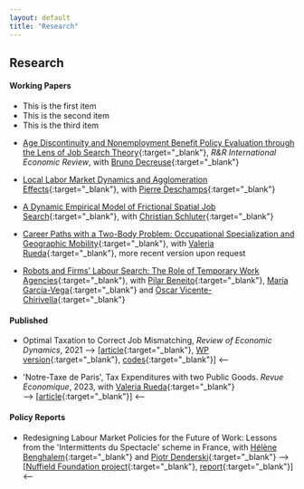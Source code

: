```yaml
---
layout: default
title: "Research"
---
```


## Research

#### Working Papers

<div class="rlist">
  <ul>
    <li>This is the first item</li>
    <li>This is the second item</li>
    <li>This is the third item</li>
  </ul>
</div>


- [Age Discontinuity and Nonemployment Benefit Policy Evaluation through the Lens of Job Search Theory](assets/papers/RDD_age_disc.pdf){:target="_blank"}, *R&R International Economic Review*, with [Bruno Decreuse](https://sites.google.com/site/brunodecreuseecon/){:target="_blank"}

- [Local Labor Market Dynamics and Agglomeration Effects](https://papers.ssrn.com/sol3/papers.cfm?abstract_id=3941989){:target="_blank"}, with [Pierre Deschamps](https://sites.google.com/site/pierredeschampsecon/){:target="_blank"} 

- [A Dynamic Empirical Model of Frictional Spatial Job Search](https://papers.ssrn.com/sol3/papers.cfm?abstract_id=4517222){:target="_blank"}, with [Christian Schluter](https://christianschluter.github.io/){:target="_blank"} 

- [Career Paths with a Two-Body Problem: Occupational Specialization and Geographic Mobility](https://research.upjohn.org/up_workingpapers/346/){:target="_blank"}, with [Valeria Rueda](https://www.valeriarueda.org/){:target="_blank"}, more recent version upon request

- [Robots and Firms’ Labour Search: The Role of Temporary Work Agencies](https://www.nottingham.ac.uk/gep/documents/papers/2024/24-02.pdf){:target="_blank"}, with [Pilar Beneito](https://www.uv.es/~beneito/){:target="_blank"}, [Mar&iacute;a Garc&iacute;a-Vega](https://mgarcia-vega.wixsite.com/mariagarciavega){:target="_blank"} and [&Ograve;scar Vicente-Chirivella](https://scholar.google.es/citations?user=OuwooxUAAAAJ&hl=es){:target="_blank"}


#### Published
- Optimal Taxation to Correct Job Mismatching, *Review of Economic Dynamics*, 2021 --> [[article](https://www.sciencedirect.com/science/article/abs/pii/S1094202520300934){:target="_blank"}, [WP version](assets/papers/opmismatch.pdf){:target="_blank"}, [codes](https://github.com/gwilemme/Opmismatch/){:target="_blank"}] <--

- 'Notre-Taxe de Paris', Tax Expenditures with two Public Goods. *Revue Economique*, 2023, with [Valeria Rueda](https://www.valeriarueda.org/){:target="_blank"}
<br> --> [[article](https://www.cairn-int.info/journal-revue-economique-2023-6-page-1053.htm){:target="_blank"}] <--
  

#### Policy Reports
- Redesigning Labour Market Policies for the Future of Work: Lessons from the 'Intermittents du Spectacle' scheme in France, with [Hélène Benghalem](https://sites.google.com/view/helenebenghalem){:target="_blank"} and [Piotr Denderski](https://sites.google.com/site/piotrdenderski/){:target="_blank"} --> [[Nuffield Foundation project](https://www.nuffieldfoundation.org/project/redesigning-labour-market-policies-future-of-work){:target="_blank"}, [report](https://figshare.le.ac.uk/articles/report/Redesigning_Labour_Market_Policies_for_the_Future_of_Work_Lessons_from_the_Intermittents_du_Spectacle_scheme_in_France/24793638){:target="_blank"}] <--
